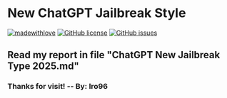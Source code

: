 # New ChatGPT Jailbreak Style

[![madewithlove](https://img.shields.io/badge/made_with-%E2%9D%A4-red?style=for-the-badge&labelColor=orange)]([https://github.com/Iro96/Basic-Machine-Learning-Project](https://github.com/Iro96/New-ChatGPT-Jailbreak-Type-2025))
[![GitHub license](https://img.shields.io/github/license/Iro96/New-ChatGPT-Jailbreak-Type-2025?style=for-the-badge)](https://github.com/Iro96/New-ChatGPT-Jailbreak-Type-2025/blob/main/LICENSE)
[![GitHub issues](https://img.shields.io/github/issues/Iro96/New-ChatGPT-Jailbreak-Type-2025?style=for-the-badge)](https://github.com/Iro96/New-ChatGPT-Jailbreak-Type-2025/issues)

## Read my report in file "ChatGPT New Jailbreak Type 2025.md" 
### Thanks for visit! -- By: Iro96
